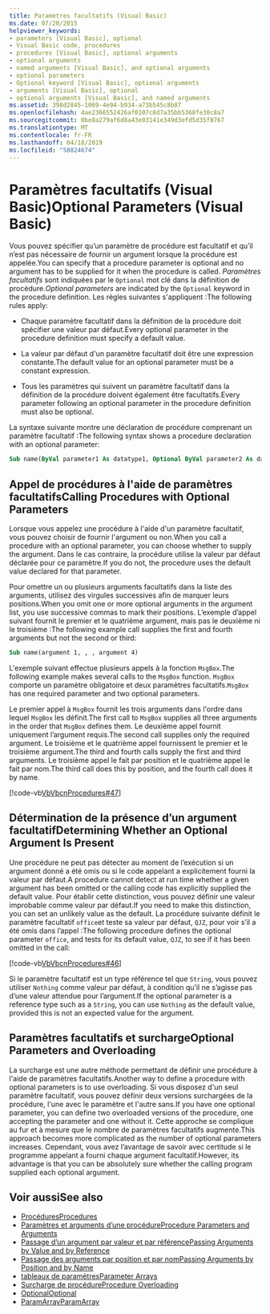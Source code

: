 ```yaml
---
title: Paramètres facultatifs (Visual Basic)
ms.date: 07/20/2015
helpviewer_keywords:
- parameters [Visual Basic], optional
- Visual Basic code, procedures
- procedures [Visual Basic], optional arguments
- optional arguments
- named arguments [Visual Basic], and optional arguments
- optional parameters
- Optional keyword [Visual Basic], optional arguments
- arguments [Visual Basic], optional
- optional arguments [Visual Basic], and named arguments
ms.assetid: 398d2845-1069-4e94-b934-a73b545c8b87
ms.openlocfilehash: 4ae2366552426af0107c8d7a35bb5368fe30c8a7
ms.sourcegitcommit: 0be8a279af6d8a43e03141e349d3efd5d35f8767
ms.translationtype: MT
ms.contentlocale: fr-FR
ms.lasthandoff: 04/18/2019
ms.locfileid: "58824674"
---
```

# <a name="optional-parameters-visual-basic"></a><span data-ttu-id="d2e28-102">Paramètres facultatifs (Visual Basic)</span><span class="sxs-lookup"><span data-stu-id="d2e28-102">Optional Parameters (Visual Basic)</span></span>
<span data-ttu-id="d2e28-103">Vous pouvez spécifier qu’un paramètre de procédure est facultatif et qu’il n’est pas nécessaire de fournir un argument lorsque la procédure est appelée.</span><span class="sxs-lookup"><span data-stu-id="d2e28-103">You can specify that a procedure parameter is optional and no argument has to be supplied for it when the procedure is called.</span></span> <span data-ttu-id="d2e28-104">*Paramètres facultatifs* sont indiquées par le `Optional` mot clé dans la définition de procédure.</span><span class="sxs-lookup"><span data-stu-id="d2e28-104">*Optional parameters* are indicated by the `Optional` keyword in the procedure definition.</span></span> <span data-ttu-id="d2e28-105">Les règles suivantes s'appliquent :</span><span class="sxs-lookup"><span data-stu-id="d2e28-105">The following rules apply:</span></span>  
  
-   <span data-ttu-id="d2e28-106">Chaque paramètre facultatif dans la définition de la procédure doit spécifier une valeur par défaut.</span><span class="sxs-lookup"><span data-stu-id="d2e28-106">Every optional parameter in the procedure definition must specify a default value.</span></span>  
  
-   <span data-ttu-id="d2e28-107">La valeur par défaut d'un paramètre facultatif doit être une expression constante.</span><span class="sxs-lookup"><span data-stu-id="d2e28-107">The default value for an optional parameter must be a constant expression.</span></span>  
  
-   <span data-ttu-id="d2e28-108">Tous les paramètres qui suivent un paramètre facultatif dans la définition de la procédure doivent également être facultatifs.</span><span class="sxs-lookup"><span data-stu-id="d2e28-108">Every parameter following an optional parameter in the procedure definition must also be optional.</span></span>  
  
 <span data-ttu-id="d2e28-109">La syntaxe suivante montre une déclaration de procédure comprenant un paramètre facultatif :</span><span class="sxs-lookup"><span data-stu-id="d2e28-109">The following syntax shows a procedure declaration with an optional parameter:</span></span>  
  
```vb  
Sub name(ByVal parameter1 As datatype1, Optional ByVal parameter2 As datatype2 = defaultvalue)  
```  
  
## <a name="calling-procedures-with-optional-parameters"></a><span data-ttu-id="d2e28-110">Appel de procédures à l'aide de paramètres facultatifs</span><span class="sxs-lookup"><span data-stu-id="d2e28-110">Calling Procedures with Optional Parameters</span></span>  
 <span data-ttu-id="d2e28-111">Lorsque vous appelez une procédure à l'aide d'un paramètre facultatif, vous pouvez choisir de fournir l'argument ou non.</span><span class="sxs-lookup"><span data-stu-id="d2e28-111">When you call a procedure with an optional parameter, you can choose whether to supply the argument.</span></span> <span data-ttu-id="d2e28-112">Dans le cas contraire, la procédure utilise la valeur par défaut déclarée pour ce paramètre.</span><span class="sxs-lookup"><span data-stu-id="d2e28-112">If you do not, the procedure uses the default value declared for that parameter.</span></span>  
  
 <span data-ttu-id="d2e28-113">Pour omettre un ou plusieurs arguments facultatifs dans la liste des arguments, utilisez des virgules successives afin de marquer leurs positions.</span><span class="sxs-lookup"><span data-stu-id="d2e28-113">When you omit one or more optional arguments in the argument list, you use successive commas to mark their positions.</span></span> <span data-ttu-id="d2e28-114">L’exemple d’appel suivant fournit le premier et le quatrième argument, mais pas le deuxième ni le troisième :</span><span class="sxs-lookup"><span data-stu-id="d2e28-114">The following example call supplies the first and fourth arguments but not the second or third:</span></span>  
  
```vb  
Sub name(argument 1, , , argument 4)  
```  
  
 <span data-ttu-id="d2e28-115">L'exemple suivant effectue plusieurs appels à la fonction `MsgBox`.</span><span class="sxs-lookup"><span data-stu-id="d2e28-115">The following example makes several calls to the `MsgBox` function.</span></span> <span data-ttu-id="d2e28-116">`MsgBox` comporte un paramètre obligatoire et deux paramètres facultatifs.</span><span class="sxs-lookup"><span data-stu-id="d2e28-116">`MsgBox` has one required parameter and two optional parameters.</span></span>  
  
 <span data-ttu-id="d2e28-117">Le premier appel à `MsgBox` fournit les trois arguments dans l'ordre dans lequel `MsgBox` les définit.</span><span class="sxs-lookup"><span data-stu-id="d2e28-117">The first call to `MsgBox` supplies all three arguments in the order that `MsgBox` defines them.</span></span> <span data-ttu-id="d2e28-118">Le deuxième appel fournit uniquement l’argument requis.</span><span class="sxs-lookup"><span data-stu-id="d2e28-118">The second call supplies only the required argument.</span></span> <span data-ttu-id="d2e28-119">Le troisième et le quatrième appel fournissent le premier et le troisième argument.</span><span class="sxs-lookup"><span data-stu-id="d2e28-119">The third and fourth calls supply the first and third arguments.</span></span> <span data-ttu-id="d2e28-120">Le troisième appel le fait par position et le quatrième appel le fait par nom.</span><span class="sxs-lookup"><span data-stu-id="d2e28-120">The third call does this by position, and the fourth call does it by name.</span></span>  
  
 [!code-vb[VbVbcnProcedures#47](~/samples/snippets/visualbasic/VS_Snippets_VBCSharp/VbVbcnProcedures/VB/Class1.vb#47)]  
  
## <a name="determining-whether-an-optional-argument-is-present"></a><span data-ttu-id="d2e28-121">Détermination de la présence d’un argument facultatif</span><span class="sxs-lookup"><span data-stu-id="d2e28-121">Determining Whether an Optional Argument Is Present</span></span>  
 <span data-ttu-id="d2e28-122">Une procédure ne peut pas détecter au moment de l’exécution si un argument donné a été omis ou si le code appelant a explicitement fourni la valeur par défaut.</span><span class="sxs-lookup"><span data-stu-id="d2e28-122">A procedure cannot detect at run time whether a given argument has been omitted or the calling code has explicitly supplied the default value.</span></span> <span data-ttu-id="d2e28-123">Pour établir cette distinction, vous pouvez définir une valeur improbable comme valeur par défaut.</span><span class="sxs-lookup"><span data-stu-id="d2e28-123">If you need to make this distinction, you can set an unlikely value as the default.</span></span> <span data-ttu-id="d2e28-124">La procédure suivante définit le paramètre facultatif `office`et teste sa valeur par défaut, `QJZ`, pour voir s’il a été omis dans l’appel :</span><span class="sxs-lookup"><span data-stu-id="d2e28-124">The following procedure defines the optional parameter `office`, and tests for its default value, `QJZ`, to see if it has been omitted in the call:</span></span>  
  
 [!code-vb[VbVbcnProcedures#46](~/samples/snippets/visualbasic/VS_Snippets_VBCSharp/VbVbcnProcedures/VB/Class1.vb#46)]  
  
 <span data-ttu-id="d2e28-125">Si le paramètre facultatif est un type référence tel que `String`, vous pouvez utiliser `Nothing` comme valeur par défaut, à condition qu’il ne s’agisse pas d’une valeur attendue pour l’argument.</span><span class="sxs-lookup"><span data-stu-id="d2e28-125">If the optional parameter is a reference type such as a `String`, you can use `Nothing` as the default value, provided this is not an expected value for the argument.</span></span>  
  
## <a name="optional-parameters-and-overloading"></a><span data-ttu-id="d2e28-126">Paramètres facultatifs et surcharge</span><span class="sxs-lookup"><span data-stu-id="d2e28-126">Optional Parameters and Overloading</span></span>  
 <span data-ttu-id="d2e28-127">La surcharge est une autre méthode permettant de définir une procédure à l'aide de paramètres facultatifs.</span><span class="sxs-lookup"><span data-stu-id="d2e28-127">Another way to define a procedure with optional parameters is to use overloading.</span></span> <span data-ttu-id="d2e28-128">Si vous disposez d'un seul paramètre facultatif, vous pouvez définir deux versions surchargées de la procédure, l'une avec le paramètre et l'autre sans.</span><span class="sxs-lookup"><span data-stu-id="d2e28-128">If you have one optional parameter, you can define two overloaded versions of the procedure, one accepting the parameter and one without it.</span></span> <span data-ttu-id="d2e28-129">Cette approche se complique au fur et à mesure que le nombre de paramètres facultatifs augmente.</span><span class="sxs-lookup"><span data-stu-id="d2e28-129">This approach becomes more complicated as the number of optional parameters increases.</span></span> <span data-ttu-id="d2e28-130">Cependant, vous avez l’avantage de savoir avec certitude si le programme appelant a fourni chaque argument facultatif.</span><span class="sxs-lookup"><span data-stu-id="d2e28-130">However, its advantage is that you can be absolutely sure whether the calling program supplied each optional argument.</span></span>  
  
## <a name="see-also"></a><span data-ttu-id="d2e28-131">Voir aussi</span><span class="sxs-lookup"><span data-stu-id="d2e28-131">See also</span></span>

- [<span data-ttu-id="d2e28-132">Procédures</span><span class="sxs-lookup"><span data-stu-id="d2e28-132">Procedures</span></span>](./index.md)
- [<span data-ttu-id="d2e28-133">Paramètres et arguments d’une procédure</span><span class="sxs-lookup"><span data-stu-id="d2e28-133">Procedure Parameters and Arguments</span></span>](./procedure-parameters-and-arguments.md)
- [<span data-ttu-id="d2e28-134">Passage d’un argument par valeur et par référence</span><span class="sxs-lookup"><span data-stu-id="d2e28-134">Passing Arguments by Value and by Reference</span></span>](./passing-arguments-by-value-and-by-reference.md)
- [<span data-ttu-id="d2e28-135">Passage des arguments par position et par nom</span><span class="sxs-lookup"><span data-stu-id="d2e28-135">Passing Arguments by Position and by Name</span></span>](./passing-arguments-by-position-and-by-name.md)
- [<span data-ttu-id="d2e28-136">tableaux de paramètres</span><span class="sxs-lookup"><span data-stu-id="d2e28-136">Parameter Arrays</span></span>](./parameter-arrays.md)
- [<span data-ttu-id="d2e28-137">Surcharge de procédure</span><span class="sxs-lookup"><span data-stu-id="d2e28-137">Procedure Overloading</span></span>](./procedure-overloading.md)
- [<span data-ttu-id="d2e28-138">Optional</span><span class="sxs-lookup"><span data-stu-id="d2e28-138">Optional</span></span>](../../../../visual-basic/language-reference/modifiers/optional.md)
- [<span data-ttu-id="d2e28-139">ParamArray</span><span class="sxs-lookup"><span data-stu-id="d2e28-139">ParamArray</span></span>](../../../../visual-basic/language-reference/modifiers/paramarray.md)
